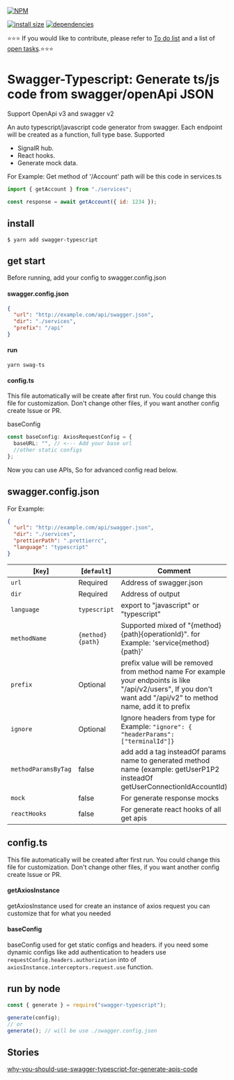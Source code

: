 [![NPM](https://nodei.co/npm/swagger-typescript.png)](https://nodei.co/npm/swagger-typescript/)

[![install size](https://packagephobia.now.sh/badge?p=swagger-typescript)](https://packagephobia.now.sh/result?p=swagger-typescript) [![dependencies](https://david-dm.org/hosseinmd/swagger-typescript.svg)](https://david-dm.org/hosseinmd/swagger-typescript.svg)

:star::star::star: If you would like to contribute, please refer to [To do list](https://github.com/hosseinmd/swagger-typescript/projects/1) and a list of [open tasks](https://github.com/hosseinmd/swagger-typescript/issues?q=is%3Aopen).:star::star::star:

# Swagger-Typescript: Generate ts/js code from swagger/openApi JSON

Support OpenApi v3 and swagger v2

An auto typescript/javascript code generator from swagger.
Each endpoint will be created as a function, full type base.
Supported

- SignalR hub.
- React hooks.
- Generate mock data.

For Example:
Get method of '/Account' path will be this code in services.ts

```js
import { getAccount } from "./services";

const response = await getAccount({ id: 1234 });
```

## install

`$ yarn add swagger-typescript`

## get start

Before running, add your config to swagger.config.json

#### swagger.config.json

```json
{
  "url": "http://example.com/api/swagger.json",
  "dir": "./services",
  "prefix": "/api"
}
```

#### run

```
yarn swag-ts
```

#### config.ts

This file automatically will be create after first run. You could change this file for customization. Don't change other files, if you want another config create Issue or PR.

baseConfig

```ts
const baseConfig: AxiosRequestConfig = {
  baseURL: "", // <--- Add your base url
  //other static configs
};
```

Now you can use APIs, So for advanced config read below.

## swagger.config.json

For Example:

```json
{
  "url": "http://example.com/api/swagger.json",
  "dir": "./services",
  "prettierPath": ".prettierrc",
  "language": "typescript"
}
```

| [`Key`]             | [`default`]      | Comment                                                                                                                                                            |
| ------------------- | ---------------- | ------------------------------------------------------------------------------------------------------------------------------------------------------------------ |
| `url`               | Required         | Address of swagger.json                                                                                                                                            |
| `dir`               | Required         | Address of output                                                                                                                                                  |
| `language`          | `typescript`     | export to "javascript" or "typescript"                                                                                                                             |
| `methodName`        | `{method}{path}` | Supported mixed of "{method}{path}{operationId}". for Example: 'service{method}{path}'                                                                             |
| `prefix`            | Optional         | prefix value will be removed from method name For example your endpoints is like "/api/v2/users", If you don't want add "/api/v2" to method name, add it to prefix |
| `ignore`            | Optional         | Ignore headers from type for Example: `"ignore": { "headerParams": ["terminalId"]}`                                                                                |
| `methodParamsByTag` | false            | add add a tag insteadOf params name to generated method name (example: getUserP1P2 insteadOf getUserConnectionIdAccountId)                                         |
| `mock`              | false            | For generate response mocks                                                                                                                                        |
| `reactHooks`        | false            | For generate react hooks of all get apis                                                                                                                           |

## config.ts

This file automatically will be created after first run. You could change this file for customization. Don't change other files, if you want another config create Issue or PR.

#### getAxiosInstance

getAxiosInstance used for create an instance of axios request you can customize that for what you needed

#### baseConfig

baseConfig used for get static configs and headers. if you need some dynamic configs like add authentication to headers use `requestConfig.headers.authorization` into of `axiosInstance.interceptors.request.use` function.

## run by node

```js
const { generate } = require("swagger-typescript");

generate(config);
// or
generate(); // will be use ./swagger.config.json
```

## Stories

[why-you-should-use-swagger-typescript-for-generate-apis-code](https://medium.com/@hosseinm.developer/why-you-should-use-swagger-typescript-for-generate-apis-code-63eb8623fef8?source=friends_link&sk=2aa0e2d30b3be158d18c1feb4e12d4a6)

